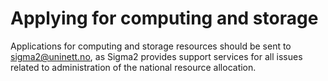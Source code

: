 

# Applying for computing and storage

Applications for computing and storage resources should be sent to
<sigma2@uninett.no>, as Sigma2 provides support services for all issues related
to administration of the national resource allocation.
